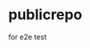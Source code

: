 # publicrepo
for e2e test





























































































































































































































































































































































































































































































































































































































































































































































































































































































































































































































































































































































































































































































































































































































































































































































































































































































































































































































































































































































































































































































































































































































































































































